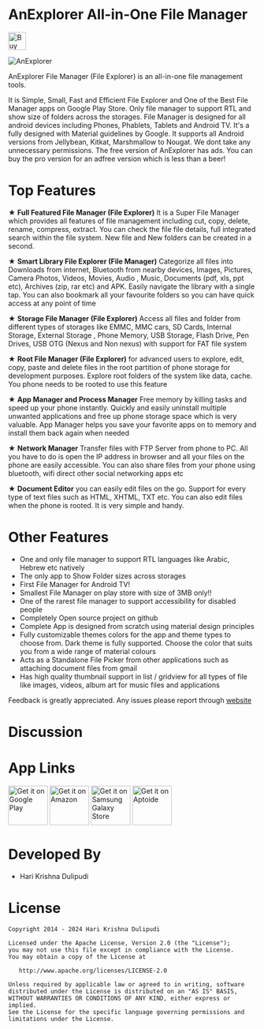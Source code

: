 AnExplorer All-in-One File Manager
==================================

<a href='https://ko-fi.com/H2H6BPBP' target='_blank'><img height='36' style='border:0px;height:36px;' src='https://az743702.vo.msecnd.net/cdn/kofi4.png?v=0' border='0' alt='Buy Me a Coffee at ko-fi.com' /></a>

![AnExplorer](https://github.com/DWorkS/AnExplorer/raw/master/header.jpg)

AnExplorer File Manager (File Explorer) is an all-in-one file management tools.

It is Simple, Small, Fast and Efficient File Explorer and One of the Best File Manager apps on Google Play Store. Only file manager to support RTL and show size of folders across the storages. File Manager is designed for all android devices including Phones, Phablets, Tablets and Android TV. It's a fully designed with Material guidelines by Google. It supports all Android versions from Jellybean, Kitkat, Marshmallow to Nougat. We dont take any unnecessary permissions. The free version of AnExplorer has ads. You can buy the pro version for an adfree version which is less than a beer!

Top Features
============
★ **Full Featured File Manager (File Explorer)** It is a Super File Manager which provides all features of file management including cut, copy, delete, rename, compress, extract. You can check the file file details, full integrated search within the file system. New file and New folders can be created in a second.

★ **Smart Library File Explorer (File Manager)** Categorize all files into Downloads from internet, Bluetooth from nearby devices, Images, Pictures, Camera Photos, Videos, Movies, Audio , Music, Documents (pdf, xls, ppt etc), Archives (zip, rar etc) and APK. Easily navigate the library with a single tap. You can also bookmark all your favourite folders so you can have quick access at any point of time

★ **Storage File Manager (File Explorer)** Access all files and folder from different types of storages like EMMC, MMC cars, SD Cards, Internal Storage, External Storage , Phone Memory, USB Storage, Flash Drive, Pen Drives, USB OTG (Nexus and Non nexus) with support for FAT file system

★ **Root File Manager (File Explorer)** for advanced users to explore, edit, copy, paste and delete files in the root partition of phone storage for development purposes. Explore root folders of the system like data, cache. You phone needs to be rooted to use this feature

★ **App Manager and Process Manager** Free memory by killing tasks and speed up your phone instantly. Quickly and easily uninstall multiple unwanted applications and free up phone storage space which is very valuable. App Manager helps you save your favorite apps on to memory and install them back again when needed

★ **Network Manager** Transfer files with FTP Server from phone to PC. All you have to do is open the IP address in browser and all your files on the phone are easily accessible. You can also share files from your phone using bluetooth, wifi direct other social networking apps etc

★ **Document Editor** you can easily edit files on the go. Support for every type of text files such as HTML, XHTML, TXT etc. You can also edit files when the phone is rooted. It is very simple and handy.

Other Features
==============
* One and only file manager to support RTL languages like Arabic, Hebrew etc natively
* The only app to Show Folder sizes across storages
* First File Manager for Android TV!
* Smallest File Manager on play store with size of 3MB only!!
* One of the rarest file manager to support accessibility for disabled people
* Completely Open source project on github
* Complete App is designed from scratch using material design principles
* Fully customizable themes colors for the app and theme types to choose from. Dark theme is fully supported. Choose the color that suits you from a wide range of material colours
* Acts as a Standalone File Picker from other applications such as attaching document files from gmail
* Has high quality thumbnail support in list / gridview for all types of file like images, videos, album art for music files and applications

Feedback is greatly appreciated. Any issues please report through [website](https://anexplorer.io)


Discussion
============

App Links
============
[<img alt="Get it on Google Play" height="80" src="https://images.squarespace-cdn.com/content/v1/5a8c7f451f318d680f04db40/1536164406372-IMIW32D4K5FOM7O92T97/google-play-badge-padding.png">](https://play.google.com/store/apps/details?id=dev.dworks.apps.anexplorer&referrer=github)
[<img alt="Get it on Amazon" height="80" src="https://images-na.ssl-images-amazon.com/images/G/01/mobile-apps/devportal2/res/images/amazon-appstore-badge-english-black.png" />](https://www.amazon.com/gp/mas/dl/android?p=dev.dworks.apps.anexplorer)
[<img alt="Get it on Samsung Galaxy Store" height="80" src="https://d3unf4s5rp9dfh.cloudfront.net/SDP/GalaxyStore_English.png">](https://www.samsungapps.com/appquery/appDetail.as?appId=dev.dworks.apps.anexplorer&referrer=github)
[<img alt="Get it on Aptoide" height="80" src="https://cdn6.aptoide.com/includes/themes/2014/images/aptoide_badge.svg">](https://d-works-file-manager.en.aptoide.com/app&referrer=github)

Developed By
============

* Hari Krishna Dulipudi


License
=======

    Copyright 2014 - 2024 Hari Krishna Dulipudi

    Licensed under the Apache License, Version 2.0 (the "License");
    you may not use this file except in compliance with the License.
    You may obtain a copy of the License at

       http://www.apache.org/licenses/LICENSE-2.0

    Unless required by applicable law or agreed to in writing, software
    distributed under the License is distributed on an "AS IS" BASIS,
    WITHOUT WARRANTIES OR CONDITIONS OF ANY KIND, either express or implied.
    See the License for the specific language governing permissions and
    limitations under the License.



